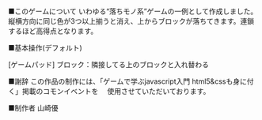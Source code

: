# 

■このゲームについて
いわゆる“落ちモノ系”ゲームの一例として作成しました。縦横方向に同じ色が3つ以上揃うと消え、上からブロックが落ちてきます。連鎖するほど高得点となります。

■基本操作(デフォルト)

[ゲームパッド]
ブロック：隣接してる上のブロックと入れ替わる

■謝辞
この作品の制作には、「ゲームで学ぶjavascript入門 html5&cssも身に付く」掲載のコモンイベントを
　使用させていただいております。

■制作者
山崎優
